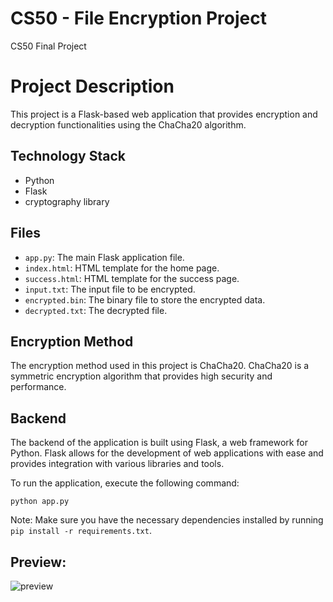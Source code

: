 # CS50 - File Encryption Project
CS50 Final Project

<h1>Project Description</h1>

<p>This project is a Flask-based web application that provides encryption and decryption functionalities using the ChaCha20 algorithm.</p>

<h2>Technology Stack</h2>

<ul>
  <li>Python</li>
  <li>Flask</li>
  <li>cryptography library</li>
</ul>

<h2>Files</h2>

<ul>
  <li><code>app.py</code>: The main Flask application file.</li>
  <li><code>index.html</code>: HTML template for the home page.</li>
  <li><code>success.html</code>: HTML template for the success page.</li>
  <li><code>input.txt</code>: The input file to be encrypted.</li>
  <li><code>encrypted.bin</code>: The binary file to store the encrypted data.</li>
  <li><code>decrypted.txt</code>: The decrypted file.</li>
</ul>

<h2>Encryption Method</h2>

<p>The encryption method used in this project is ChaCha20. ChaCha20 is a symmetric encryption algorithm that provides high security and performance.</p>

<h2>Backend</h2>

<p>The backend of the application is built using Flask, a web framework for Python. Flask allows for the development of web applications with ease and provides integration with various libraries and tools.</p>

<p>To run the application, execute the following command:</p>

<pre><code>python app.py</code></pre>

<p>Note: Make sure you have the necessary dependencies installed by running <code>pip install -r requirements.txt</code>.</p>

<h2>Preview:</h2>

![preview](https://github.com/kralchris/CS50-/assets/90260861/fad2a4a0-0c60-4108-bb56-48979430b414)

